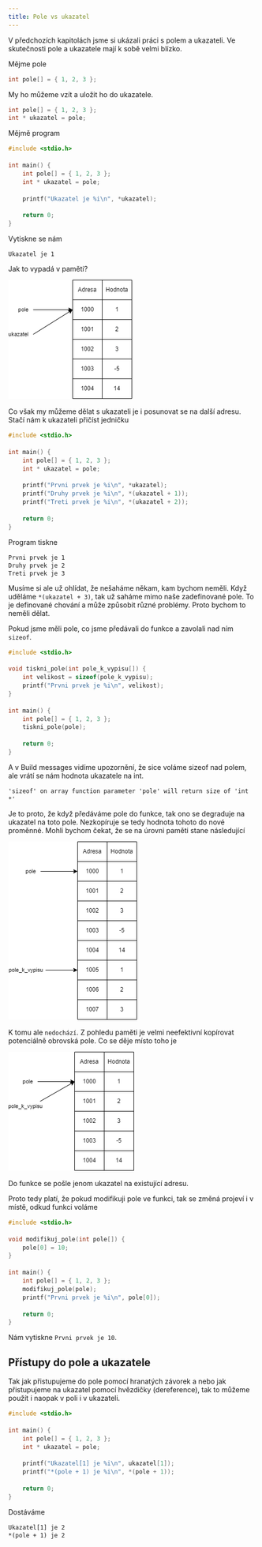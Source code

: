 ```yaml
---
title: Pole vs ukazatel
---
```



V předchozích kapitolách jsme si ukázali práci s polem a ukazateli. Ve skutečnosti pole a ukazatele mají k sobě velmi blízko.

Mějme pole

```c
int pole[] = { 1, 2, 3 };
```

My ho můžeme vzít a uložit ho do ukazatele.

```c
int pole[] = { 1, 2, 3 };
int * ukazatel = pole;
```

Mějmě program

```c
#include <stdio.h>

int main() {
    int pole[] = { 1, 2, 3 };
    int * ukazatel = pole;

    printf("Ukazatel je %i\n", *ukazatel);

    return 0;
}
```
Vytiskne se nám

```
Ukazatel je 1
```

Jak to vypadá v paměti?

![pamet](./obrazky/pole_vs_ukazatel/pamet.png)

Co však my můžeme dělat s ukazateli je i posunovat se na další adresu. Stačí nám k ukazateli přičíst jedničku

```c
#include <stdio.h>

int main() {
    int pole[] = { 1, 2, 3 };
    int * ukazatel = pole;

    printf("Prvni prvek je %i\n", *ukazatel);
    printf("Druhy prvek je %i\n", *(ukazatel + 1));
    printf("Treti prvek je %i\n", *(ukazatel + 2));

    return 0;
}
```
Program tiskne

```
Prvni prvek je 1
Druhy prvek je 2
Treti prvek je 3
```

Musíme si ale už ohlídat, že nešaháme někam, kam bychom neměli. Když uděláme `*(ukazatel + 3)`, tak už saháme mimo naše zadefinované pole. To je definované chování a může způsobit různé problémy. Proto bychom to neměli dělat.


Pokud jsme měli pole, co jsme předávali do funkce a zavolali nad ním `sizeof`.


```c
#include <stdio.h>

void tiskni_pole(int pole_k_vypisu[]) {
    int velikost = sizeof(pole_k_vypisu);
    printf("Prvni prvek je %i\n", velikost);
}

int main() {
    int pole[] = { 1, 2, 3 };
    tiskni_pole(pole);

    return 0;
}
```

A v Build messages vidíme upozornění, že sice voláme sizeof nad polem, ale vrátí se nám hodnota ukazatele na int.
```
'sizeof' on array function parameter 'pole' will return size of 'int *'
```

Je to proto, že když předáváme pole do funkce, tak ono se degraduje na ukazatel na toto pole. Nezkopíruje se tedy hodnota tohoto do nové proměnné. Mohli bychom čekat, že se na úrovni paměti stane následující

![nevalidní paměť](./obrazky/pole_vs_ukazatel/nevalidni_pole_ve_funkci.png)

K tomu ale `nedochází`. Z pohledu paměti je velmi neefektivní kopírovat potenciálně obrovská pole. Co se děje místo toho je

![validni pamet](./obrazky/pole_vs_ukazatel/validni_pole_ve_funkci.png)

Do funkce se pošle jenom ukazatel na existující adresu.

Proto tedy platí, že pokud modifikuji pole ve funkci, tak se změná projeví i v místě, odkud funkci voláme

```c
#include <stdio.h>

void modifikuj_pole(int pole[]) {
    pole[0] = 10;
}

int main() {
    int pole[] = { 1, 2, 3 };
    modifikuj_pole(pole);
    printf("Prvni prvek je %i\n", pole[0]);

    return 0;
}
```

Nám vytiskne `Prvni prvek je 10`.


## Přístupy do pole a ukazatele
Tak jak přistupujeme do pole pomocí hranatých závorek a nebo jak přistupujeme na ukazatel pomocí hvězdičky (dereference), tak to můžeme použít i naopak v poli i v ukazateli.

```c
#include <stdio.h>

int main() {
    int pole[] = { 1, 2, 3 };
    int * ukazatel = pole;

    printf("Ukazatel[1] je %i\n", ukazatel[1]);
    printf("*(pole + 1) je %i\n", *(pole + 1));

    return 0;
}
```

Dostáváme

```
Ukazatel[1] je 2
*(pole + 1) je 2
```